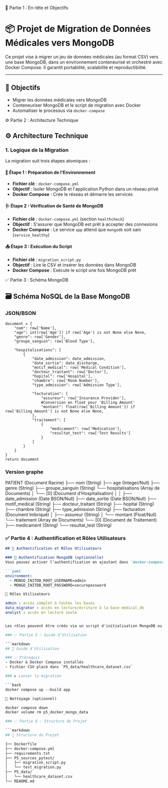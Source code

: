 📄 Partie 1 : En-tête et Objectifs
# 📦 Projet de Migration de Données Médicales vers MongoDB

Ce projet vise à migrer un jeu de données médicales (au format CSV) vers une base MongoDB, dans un environnement conteneurisé et orchestré avec Docker Compose. Il garantit portabilité, scalabilité et reproductibilité.

---

## 🧠 Objectifs

- Migrer les données médicales vers MongoDB
- Conteneuriser MongoDB et le script de migration avec Docker
- Automatiser le processus via `docker-compose`

⚙️ Partie 2 : Architecture Technique

## ⚙️ Architecture Technique

### 1. Logique de la Migration

La migration suit trois étapes atomiques :

#### 🧱 Étape 1 : Préparation de l'Environnement
- **Fichier clé** : `docker-compose.yml`
- **Objectif** : Isoler MongoDB et l'application Python dans un réseau privé
- **Docker Compose** : Crée le réseau et démarre les services

#### 🩺 Étape 2 : Vérification de Santé de MongoDB
- **Fichier clé** : `docker-compose.yml` (section `healthcheck`)
- **Objectif** : S'assurer que MongoDB est prêt à accepter des connexions
- **Docker Compose** : Le service `app` attend que `mongodb` soit sain (`service_healthy`)

#### 📤 Étape 3 : Exécution du Script
- **Fichier clé** : `migration_script.py`
- **Objectif** : Lire le CSV et insérer les données dans MongoDB
- **Docker Compose** : Exécute le script une fois MongoDB prêt

✅ Partie 3 : Schéma MongoDB

## 🗃️ Schéma NoSQL de la Base MongoDB
### JSON/BSON
    document = {
        "nom": row['Name'],
        "age": int(row['Age']) if row['Age'] is not None else None,
        "genre": row['Gender'],
        "groupe_sanguin": row['Blood Type'],
        
        "hospitalisations": [
            {
                "date_admission": date_admission,
                "date_sortie": date_discharge,
                "motif_medical": row['Medical Condition'],
                "docteur_traitant": row['Doctor'],
                "hopital": row['Hospital'],
                "chambre": row['Room Number'],
                "type_admission": row['Admission Type'],
                
                "facturation": {
                    "assureur": row['Insurance Provider'],
                    #Conversion en float pour 'Billing Amount'
                    "montant": float(row['Billing Amount']) if row['Billing Amount'] is not None else None,
                },
                "traitement": [
                    {
                        "medicament": row['Medication'],
                        "resultat_test": row['Test Results']
                    }
                ]
            }
        ]
    }
    return document
### Version graphe
PATIENT (Document Racine)
├── nom (String)
├── age (Integer/Null)
├── genre (String)
├── groupe_sanguin (String)
└── hospitalisations (Array de Documents) 
│   └── [0] (Document d'Hospitalisation)
│   │   ├── date_admission (Date BSON/Null)
        ├── date_sortie (Date BSON/Null)
        ├── motif_medical (String)
        ├── docteur_traitant (String)
        ├── hopital (String)
        ├── chambre (String)
        ├── type_admission (String)
        ├── facturation (Document Imbriqué)
        │   ├── assureur (String)
        │   └── montant (Float/Null)
        └── traitement (Array de Documents)
            └── [0] (Document de Traitement)
                ├── medicament (String)
                └── resultat_test (String)
### ✅ Partie 4 : Authentification et Rôles Utilisateurs

```markdown
## 🔐 Authentification et Rôles Utilisateurs

### 🔑 Authentification MongoDB (optionnelle)
Vous pouvez activer l’authentification en ajoutant dans `docker-compose.yml` :

```yaml
environment:
  - MONGO_INITDB_ROOT_USERNAME=admin
  - MONGO_INITDB_ROOT_PASSWORD=securepassword

👥 Rôles Utilisateurs

admin : accès complet à toutes les bases
data_migrator : accès en lecture/écriture à la base medical_db
analyst : accès en lecture seule


Les rôles peuvent être créés via un script d'initialisation MongoDB ou manuellement via mongosh.

### ✅ Partie 5 : Guide d’Utilisation

```markdown
## 🚀 Guide d'Utilisation

### ✅ Prérequis
- Docker & Docker Compose installés
- Fichier CSV placé dans `P5_data/healthcare_dataset.csv`

### ▶️ Lancer la migration

```bash
docker compose up --build app

🧹 Nettoyage (optionnel)

docker compose down
docker volume rm p5_docker_mongo_data

### ✅ Partie 6 : Structure du Projet

```markdown
## 📁 Structure du Projet

├── Dockerfile
├── docker-compose.yml
├── requirements.txt
├── P5_sources_pytest/
│   ├── migration_script.py
│   └── test_migration.py
├── P5_data/
│   └── healthcare_dataset.csv
└── README.md
